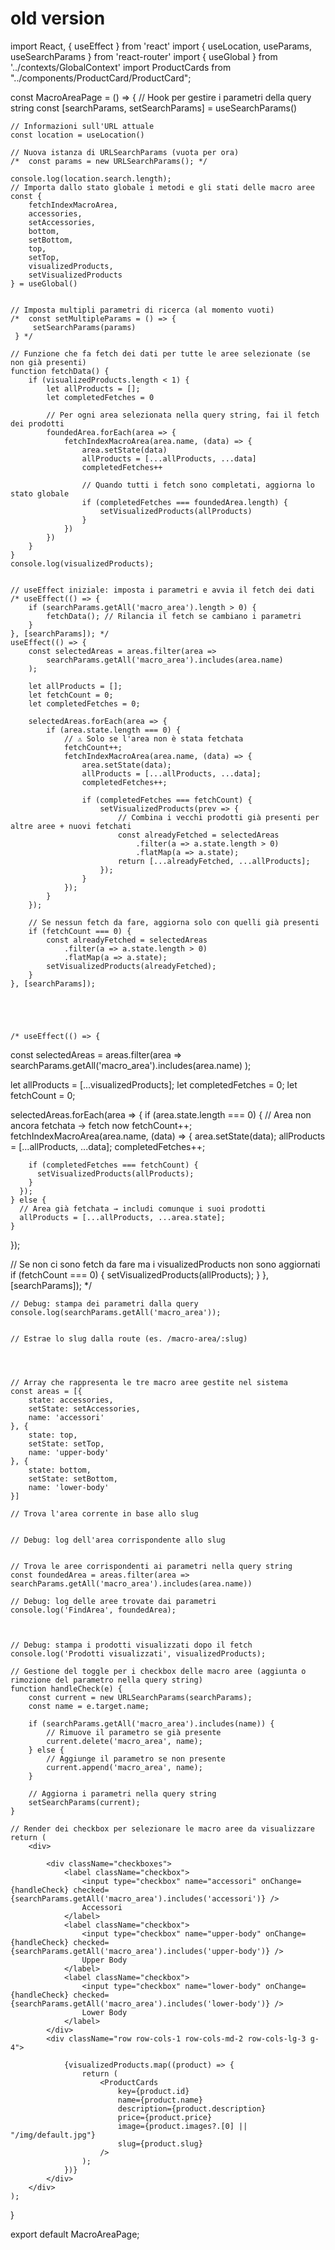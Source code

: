 # old version

import React, { useEffect } from 'react'
import { useLocation, useParams, useSearchParams } from 'react-router'
import { useGlobal } from '../contexts/GlobalContext'
import ProductCards from "../components/ProductCard/ProductCard";

const MacroAreaPage = () => {
    // Hook per gestire i parametri della query string
    const [searchParams, setSearchParams] = useSearchParams()

    // Informazioni sull'URL attuale
    const location = useLocation()

    // Nuova istanza di URLSearchParams (vuota per ora)
    /*  const params = new URLSearchParams(); */

    console.log(location.search.length);
    // Importa dallo stato globale i metodi e gli stati delle macro aree
    const {
        fetchIndexMacroArea,
        accessories,
        setAccessories,
        bottom,
        setBottom,
        top,
        setTop,
        visualizedProducts,
        setVisualizedProducts
    } = useGlobal()


    // Imposta multipli parametri di ricerca (al momento vuoti)
    /*  const setMultipleParams = () => {
         setSearchParams(params)
     } */

    // Funzione che fa fetch dei dati per tutte le aree selezionate (se non già presenti)
    function fetchData() {
        if (visualizedProducts.length < 1) {
            let allProducts = [];
            let completedFetches = 0

            // Per ogni area selezionata nella query string, fai il fetch dei prodotti
            foundedArea.forEach(area => {
                fetchIndexMacroArea(area.name, (data) => {
                    area.setState(data)
                    allProducts = [...allProducts, ...data]
                    completedFetches++

                    // Quando tutti i fetch sono completati, aggiorna lo stato globale
                    if (completedFetches === foundedArea.length) {
                        setVisualizedProducts(allProducts)
                    }
                })
            })
        }
    }
    console.log(visualizedProducts);


    // useEffect iniziale: imposta i parametri e avvia il fetch dei dati
    /* useEffect(() => {
        if (searchParams.getAll('macro_area').length > 0) {
            fetchData(); // Rilancia il fetch se cambiano i parametri
        }
    }, [searchParams]); */
    useEffect(() => {
        const selectedAreas = areas.filter(area =>
            searchParams.getAll('macro_area').includes(area.name)
        );

        let allProducts = [];
        let fetchCount = 0;
        let completedFetches = 0;

        selectedAreas.forEach(area => {
            if (area.state.length === 0) {
                // ⚠️ Solo se l'area non è stata fetchata
                fetchCount++;
                fetchIndexMacroArea(area.name, (data) => {
                    area.setState(data);
                    allProducts = [...allProducts, ...data];
                    completedFetches++;

                    if (completedFetches === fetchCount) {
                        setVisualizedProducts(prev => {
                            // Combina i vecchi prodotti già presenti per altre aree + nuovi fetchati
                            const alreadyFetched = selectedAreas
                                .filter(a => a.state.length > 0)
                                .flatMap(a => a.state);
                            return [...alreadyFetched, ...allProducts];
                        });
                    }
                });
            }
        });

        // Se nessun fetch da fare, aggiorna solo con quelli già presenti
        if (fetchCount === 0) {
            const alreadyFetched = selectedAreas
                .filter(a => a.state.length > 0)
                .flatMap(a => a.state);
            setVisualizedProducts(alreadyFetched);
        }
    }, [searchParams]);





    /* useEffect(() => {
  const selectedAreas = areas.filter(area =>
    searchParams.getAll('macro_area').includes(area.name)
  );

  let allProducts = [...visualizedProducts];
  let completedFetches = 0;
  let fetchCount = 0;

  selectedAreas.forEach(area => {
    if (area.state.length === 0) {
      // Area non ancora fetchata → fetch now
      fetchCount++;
      fetchIndexMacroArea(area.name, (data) => {
        area.setState(data);
        allProducts = [...allProducts, ...data];
        completedFetches++;

        if (completedFetches === fetchCount) {
          setVisualizedProducts(allProducts);
        }
      });
    } else {
      // Area già fetchata → includi comunque i suoi prodotti
      allProducts = [...allProducts, ...area.state];
    }
  });

  // Se non ci sono fetch da fare ma i visualizedProducts non sono aggiornati
  if (fetchCount === 0) {
    setVisualizedProducts(allProducts);
  }
}, [searchParams]);
 */

    // Debug: stampa dei parametri dalla query
    console.log(searchParams.getAll('macro_area'));


    // Estrae lo slug dalla route (es. /macro-area/:slug)




    // Array che rappresenta le tre macro aree gestite nel sistema
    const areas = [{
        state: accessories,
        setState: setAccessories,
        name: 'accessori'
    }, {
        state: top,
        setState: setTop,
        name: 'upper-body'
    }, {
        state: bottom,
        setState: setBottom,
        name: 'lower-body'
    }]

    // Trova l'area corrente in base allo slug


    // Debug: log dell'area corrispondente allo slug


    // Trova le aree corrispondenti ai parametri nella query string
    const foundedArea = areas.filter(area => searchParams.getAll('macro_area').includes(area.name))

    // Debug: log delle aree trovate dai parametri
    console.log('FindArea', foundedArea);



    // Debug: stampa i prodotti visualizzati dopo il fetch
    console.log('Prodotti visualizzati', visualizedProducts);

    // Gestione del toggle per i checkbox delle macro aree (aggiunta o rimozione del parametro nella query string)
    function handleCheck(e) {
        const current = new URLSearchParams(searchParams);
        const name = e.target.name;

        if (searchParams.getAll('macro_area').includes(name)) {
            // Rimuove il parametro se già presente
            current.delete('macro_area', name);
        } else {
            // Aggiunge il parametro se non presente
            current.append('macro_area', name);
        }

        // Aggiorna i parametri nella query string
        setSearchParams(current);
    }

    // Render dei checkbox per selezionare le macro aree da visualizzare
    return (
        <div>

            <div className="checkboxes">
                <label className="checkbox">
                    <input type="checkbox" name="accessori" onChange={handleCheck} checked={searchParams.getAll('macro_area').includes('accessori')} />
                    Accessori
                </label>
                <label className="checkbox">
                    <input type="checkbox" name="upper-body" onChange={handleCheck} checked={searchParams.getAll('macro_area').includes('upper-body')} />
                    Upper Body
                </label>
                <label className="checkbox">
                    <input type="checkbox" name="lower-body" onChange={handleCheck} checked={searchParams.getAll('macro_area').includes('lower-body')} />
                    Lower Body
                </label>
            </div>
            <div className="row row-cols-1 row-cols-md-2 row-cols-lg-3 g-4">

                {visualizedProducts.map((product) => {
                    return (
                        <ProductCards
                            key={product.id}
                            name={product.name}
                            description={product.description}
                            price={product.price}
                            image={product.images?.[0] || "/img/default.jpg"}
                            slug={product.slug}
                        />
                    );
                })}
            </div>
        </div>
    );
}

export default MacroAreaPage;
